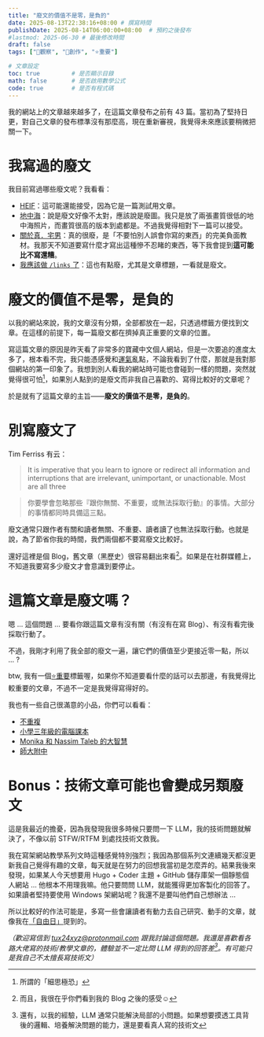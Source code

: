 ```yaml
---
title: "廢文的價值不是零，是負的"
date: 2025-08-13T22:38:16+08:00 # 撰寫時間
publishDate: 2025-08-14T06:00:00+08:00  # 預約之後發布
#lastmod: 2025-06-30 # 最後修改時間
draft: false
tags: ["🤔觀察", "📝創作", "⭐️重要"]

# 文章設定
toc: true         # 是否顯示目錄
math: false       # 是否啟用數學公式
code: true        # 是否有程式碼
---
```


我的網站上的文章越來越多了，在這篇文章發布之前有 43 篇。當初為了堅持日更，對自己文章的發布標準沒有那麼高，現在重新審視，我覺得未來應該要稍微把關一下。

# 我寫過的廢文

我目前寫過哪些廢文呢？我看看：

* [HEIF](https://tux24.xyz/articles/heif/)：這可能還能接受，因為它是一篇測試用文章。
* [地中海](https://tux24.xyz/articles/mediterranean-sea/)：說是廢文好像不太對，應該說是廢圖。我只是放了兩張畫質很低的地中海照片，而畫質很高的版本到處都是。不過我覺得相對下一篇可以接受。
* [關於真．宅男](https://tux24.xyz/articles/about-real-tech-nerd/)：真的很廢，是「不要怕別人誤會你寫的東西」的完美負面教材。我那天不知道要寫什麼才寫出這種慘不忍睹的東西，等下我會提到**這可能比不寫還糟**。
* [我應該做 `/links` 了](https://tux24.xyz/articles/i-should-make-a-links-page/)：這也有點廢，尤其是文章標題，一看就是廢文。

# 廢文的價值不是零，是負的

以我的網站來說，我的文章沒有分類，全部都放在一起，只透過標籤方便找到文章。在這樣的前提下，每一篇廢文都在擠掉真正重要的文章的位置。

寫這篇文章的原因是昨天看了非常多的寶藏中文個人網站，但是一次要追的進度太多了，根本看不完，我只能憑感覺和[運氣](https://tux24.xyz/articles/monika-and-taleb/)亂點，不論我看到了什麼，那就是我對那個網站的第一印象了。我想到別人看我的網站時可能也會碰到一樣的問題，突然就覺得很可怕[^1]，如果別人點到的是廢文而非我自己喜歡的、寫得比較好的文章呢？

於是就有了這篇文章的主旨——**廢文的價值不是零，是負的**。

# 別寫廢文了

Tim Ferriss 有云：

> It is imperative that you learn to ignore or redirect all information and interruptions that are irrelevant, unimportant, or unactionable. Most are all three

> 你要學會忽略那些『跟你無關、不重要，或無法採取行動』的事情。大部分的事情都同時具備這三點。

廢文通常只跟作者有關和讀者無關、不重要、讀者讀了也無法採取行動。也就是說，為了節省你我的時間，我們兩個都不要寫廢文比較好。

還好這裡是個 Blog，舊文章（黑歷史）很容易翻出來看[^2]。如果是在社群媒體上，不知道我要寫多少廢文才會意識到要停止。

# 這篇文章是廢文嗎？

嗯 ... 這個問題 ... 要看你跟這篇文章有沒有關（有沒有在寫 Blog）、有沒有看完後採取行動了。

不過，我剛才利用了我全部的廢文一遍，讓它們的價值至少更接近零一點，所以 ... ?

btw, 我有一個[⭐️重要](https://tux24.xyz/tags/%EF%B8%8F%E9%87%8D%E8%A6%81/)標籤喔，如果你不知道要看什麼的話可以去那邊，有我覺得比較重要的文章，不過不一定是我覺得寫得好的。

我也有一些自己很滿意的小品，你們可以看看：

* [不重複](https://tux24.xyz/articles/i-hate-repetition/)
* [小學三年級的電腦課本](https://tux24.xyz/articles/information-technology-textbook-for-3rd-graders/)
* [Monika 和 Nassim Taleb 的大智慧](https://tux24.xyz/articles/monika-and-taleb/)
* [師大附中](https://tux24.xyz/articles/hsnu/)

# Bonus：技術文章可能也會變成另類廢文

這是我最近的擔憂，因為我發現我很多時候只要問一下 LLM，我的技術問題就解決了，不像以前 STFW/RTFM 到處找技術文救我。

我在寫架網站教學系列文時這種感覺特別強烈；我因為那個系列文連續幾天都沒更新我自己覺得有趣的文章，每天就是在努力的回想我當初是怎麼弄的。結果我後來發現，如果某人今天想要用 Hugo + Coder 主題 + GitHub 儲存庫架一個靜態個人網站 ... 他根本不用理我嘛。他只要問問 LLM，就能獲得更加客製化的回答了。如果讀者堅持要使用 Windows 架網站呢？我還不是要叫他們自己想辦法 ...

所以比較好的作法可能是，多寫一些會讓讀者有動力去自己研究、動手的文章，就像我在[「自由日」](https://tux24.xyz/articles/freedom-day/)提到的。

_（歡迎寫信到 tux24xyz@protonmail.com 跟我討論這個問題。我還是喜歡看各路大佬寫的技術/教學文章的，體驗並不一定比問 LLM 得到的回答差[^3]。有可能只是我自己不太擅長寫技術文）_

[^1]: 所謂的「細思極恐」
[^2]: 而且，我很在乎你們看到我的 Blog 之後的感受☺️
[^3]: 還有，以我的經驗，LLM 通常只能解決局部的小問題。如果想要摸透工具背後的邏輯、培養解決問題的能力，還是要看真人寫的技術文
